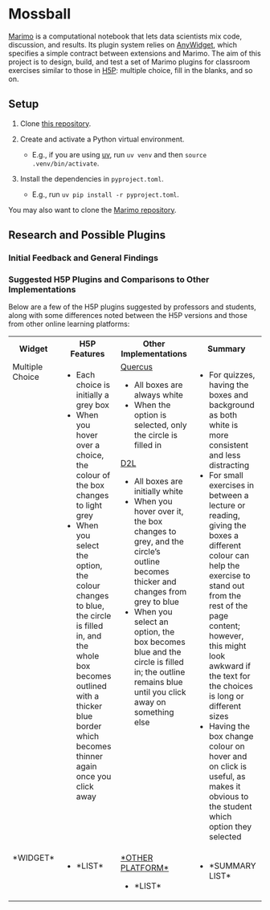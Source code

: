 # Mossball

[Marimo][marimo] is a computational notebook
that lets data scientists mix code, discussion, and results.
Its plugin system relies on [AnyWidget][anywidget],
which specifies a simple contract between extensions and Marimo.
The aim of this project is to design, build, and test a set of Marimo plugins
for classroom exercises similar to those in [H5P][h5p]:
multiple choice, fill in the blanks, and so on.

## Setup

1.  Clone [this repository][repo].

1.  Create and activate a Python virtual environment.
    -   E.g., if you are using [uv][uv], run `uv venv` and then `source .venv/bin/activate`.

1.  Install the dependencies in `pyproject.toml`.
    -   E.g., run `uv pip install -r pyproject.toml`.

You may also want to clone the [Marimo repository][marimo-repo].

## Research and Possible Plugins

### Initial Feedback and General Findings

### Suggested H5P Plugins and Comparisons to Other Implementations

<p>Below are a few of the H5P plugins suggested by professors and students, along with some differences noted between the H5P versions and those from other online learning platforms:</p>

<table>
<tr>
<th>Widget</th>
<th>H5P Features</th>
<th>Other Implementations</th>
<th>Summary</th>
</tr>
<tr style="vertical-align:top">
<td>Multiple Choice</td>
<td><ul>
<li>Each choice is initially a grey box </li>
<li>When you hover over a choice, the colour of the box changes to light grey</li>
<li>When you select the option, the colour changes to blue, the circle is filled in, and the whole box becomes outlined with a thicker blue border which becomes thinner again once you click away</li>
</ul></td>
<td><u>Quercus</u><ul>
<li>All boxes are always white</li>
<li>When the option is selected, only the circle is filled in</li>
</ul>
<u>D2L</u>
<ul>
<li>All boxes are initially white </li>
<li>When you hover over it, the box changes to grey, and the circle’s outline becomes thicker and changes from grey to blue</li>
<li>When you select an option, the box becomes blue and the circle is filled in; the outline remains blue until you click away on something else</li>
</ul></td>
<td><ul>
<li>For quizzes, having the boxes and background as both white is more consistent and less distracting</li>
<li>For small exercises in between a lecture or reading, giving the boxes a different colour can help the exercise to stand out from the rest of the page content; however, this might look awkward if the text for the choices is long or different sizes</li>
<li>Having the box change colour on hover and on click is useful, as makes it obvious to the student which option they selected</li>
</ul></td>

<tr style="vertical-align:top">
<td>*WIDGET*</td>
<td><ul>
<li> *LIST* </li>
</ul></td>
<td><u>*OTHER PLATFORM*</u><ul>
<li>*LIST*</li>
</ul></td>
<td><ul>
<li>*SUMMARY LIST*</li>
</ul></td>
</tr>
</table>

[anywidget]: https://anywidget.dev/
[h5p]: https://h5p.org/content-types-and-applications
[marimo]: https://marimo.io/
[marimo-repo]: https://github.com/marimo-team/marimo
[repo]: https://github.com/gvwilson/mossball
[uv]: https://docs.astral.sh/uv/
